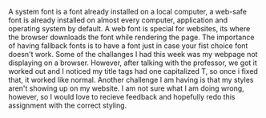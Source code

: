 A system font is a font already installed on a local computer, a web-safe font is already installed on almost every computer, application and operating system by default. A web font is special for websites, its where the browser downloads the font while rendering the page. 
The importance of having fallback fonts is to have a font just in case your fist choice font doesn't work. 
Some of the challanges I had this week was my webpage not displaying on a browser. However, after talking with the professor, we got it worked out and I noticed my title tags had one capitalized T, so once i fixed that, it worked like normal. Another challenge I am having is that my styles aren't showing up on my website. I am not sure what I am doing wrong, however, so I would love to recieve feedback and hopefully redo this assignment with the correct styling. 